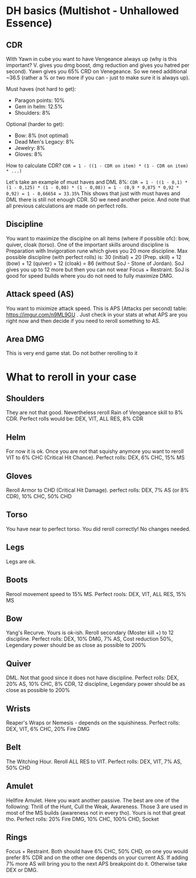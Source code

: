 # DH basics (Multishot - Unhallowed Essence)

## CDR

With Yawn in cube you want to have Vengeance always up (why is this important? V. gives you dmg boost, dmg reduction and gives you hatred per second). Yawn gives you 65% CRD on Venegeance. So we need additional ~36.5 (rather a % or two more if you can - just to make sure it is always up).

Must haves (not hard to get):
- Paragon points: 10%
- Gem in helm: 12.5%
- Shoulders: 8%

Optional (harder to get):
- Bow: 8% (not optimal)
- Dead Men's Legacy: 8%
- Jewelry: 8%
- Gloves: 8%

How to calculate CDR?
```CDR = 1 - ((1 - CDR on item) * (1 - CDR on item) * ...)```

Let's take an example of must haves and DML 8%:
```CDR = 1 - ((1 - 0,1) * (1 - 0,125) * (1 - 0,08) * (1 - 0,08)) = 1 - (0,9 * 0,875 * 0,92 * 0,92) = 1 - 0,66654 = 33.35%```
This shows that just with must haves and DML there is still not enough CDR. SO we need another peice. And note that all previous calculations are made on perfect rolls.

## Discipline

You want to maximize the disciplne on all items (where if possible ofc): bow, quiver, cloak (torso).
One of the important skills around discipline is Preparation with Invigoration rune which gives you 20 more discipline. Max possible discipline (with perfect rolls) is: 30 (initial) + 20 (Prep. skill) + 12 (bow) + 12 (quiver) + 12 (cloak) = 86 (without SoJ - Stone of Jordan). SoJ gives you up to 12 more but then you can not wear Focus + Restraint. SoJ is good for speed builds where you do not need to fully maximize DMG.

## Attack speed (AS)

You want to miximize attack speed. This is APS (Attacks per second) table: https://imgur.com/n9ML9GU . Just check in your stats at what APS are you right now and then decide if you need to reroll something to AS.

## Area DMG

This is very end game stat. Do not bother rerolling to it

# What to reroll in your case

## Shoulders

They are not that good. Nevertheless reroll Rain of Vengeance skill to 8% CDR. Perfect rolls would be: DEX, VIT, ALL RES, 8% CDR

## Helm

For now it is ok. Once you are not that squishy anymore you want to reroll VIT to 6% CHC (Critical Hit Chance). Perfect rolls: DEX, 6% CHC, 15% MS

## Gloves

Reroll Armor to CHD (Critical Hit Damage). perfect rolls: DEX, 7% AS (or 8% CDR), 10% CHC, 50% CHD

## Torso

You have near to perfect torso. You did reroll correctly! No changes needed.

## Legs

Legs are ok.

## Boots

Rerool movement speed to 15% MS. Perfect rools: DEX, VIT, ALL RES, 15% MS

## Bow

Yang's Recurve. Yours is ok-ish. Reroll secondary (Moster kill +) to 12 discipline. Perfect rolls: DEX, 10% DMG, 7% AS, Cost reduction 50%, Legendary power should be as close as possible to 200%

## Quiver

DML. Not that good since it does not have discipline. Perfect rolls: DEX, 20% AS, 10% CHC, 8% CDR, 12 discipline, Legendary power should be as close as possible to 200%

## Wrists

Reaper's Wraps or Nemesis - depends on the squishiness. Perfect rolls: DEX, VIT, 6% CHC, 20% Fire DMG

## Belt

The Witching Hour. Reroll ALL RES to VIT. Perfect rolls: DEX, VIT, 7% AS, 50% CHD

## Amulet

Hellfire Amulet. Here you want another passive. The best are one of the following: Thrill of the Hunt, Cull the Weak, Awareness. Those 3 are used in most of the MS builds (awareness not in every tho). Yours is not that great tho. Perfect rolls: 20% Fire DMG, 10% CHC, 100% CHD, Socket

## Rings

Focus + Restraint. Both should have 6% CHC, 50% CHD, on one you would prefer 8% CDR and on the other one depends on your current AS. If adding 7% more AS will bring you to the next APS breakpoint do it. Otherwise take DEX or DMG.